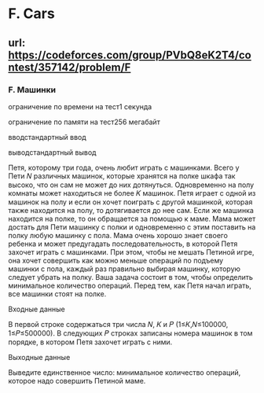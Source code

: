 # F. Cars

## url: https://codeforces.com/group/PVbQ8eK2T4/contest/357142/problem/F

### F. Машинки

ограничение по времени на тест1 секунда

ограничение по памяти на тест256 мегабайт

вводстандартный ввод

выводстандартный вывод


Петя, которому три года, очень любит играть с машинками. Всего у Пети 𝑁 различных машинок, которые хранятся на полке шкафа так высоко, что он сам не может до них дотянуться. Одновременно на полу комнаты может находиться не более 𝐾 машинок. Петя играет с одной из машинок на полу и если он хочет поиграть с другой машинкой, которая также находится на полу, то дотягивается до нее сам. Если же машинка находится на полке, то он обращается за помощью к маме. Мама может достать для Пети машинку с полки и одновременно с этим поставить на полку любую машинку с пола. Мама очень хорошо знает своего ребенка и может предугадать последовательность, в которой Петя захочет играть с машинками. При этом, чтобы не мешать Петиной игре, она хочет совершить как можно меньше операций по подъему машинки с пола, каждый раз правильно выбирая машинку, которую следует убрать на полку. Ваша задача состоит в том, чтобы определить минимальное количество операций. Перед тем, как Петя начал играть, все машинки стоят на полке.


Входные данные

В первой строке содержаться три числа 𝑁, 𝐾 и 𝑃 (1≤𝐾,𝑁≤100000, 1≤𝑃≤500000). В следующих 𝑃 строках записаны номера машинок в том порядке, в котором Петя захочет играть с ними.


Выходные данные

Выведите единственное число: минимальное количество операций, которое надо совершить Петиной маме.

